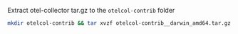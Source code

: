Extract otel-collector tar.gz to the `otelcol-contrib` folder

```bash
mkdir otelcol-contrib && tar xvzf otelcol-contrib__darwin_amd64.tar.gz -C otelcol-contrib
```